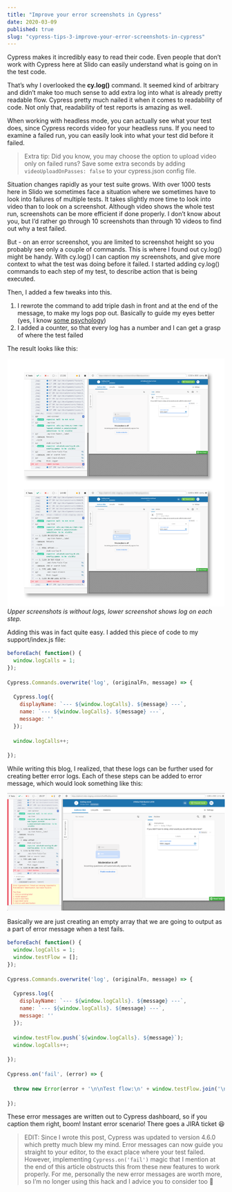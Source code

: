 ```yaml
---
title: "Improve your error screenshots in Cypress"
date: 2020-03-09
published: true
slug: "cypress-tips-3-improve-your-error-screenshots-in-cypress"
---
```

Cypress makes it incredibly easy to read their code. Even people that don’t work with Cypress here at Slido can easily understand what is going on in the test code.

That’s why I overlooked the **cy.log()** command. It seemed kind of arbitrary and didn’t make too much sense to add extra log into what is already pretty readable flow. Cypress pretty much nailed it when it comes to readability of code. Not only that, readability of test reports is amazing as well.

When working with headless mode, you can actually see what your test does, since Cypress records video for your headless runs. If you need to examine a failed run, you can easily look into what your test did before it failed.
>Extra tip: Did you know, you may choose the option to upload video only on failed runs? Save some extra seconds by adding `videoUploadOnPasses: false` to your cypress.json config file.

Situation changes rapidly as your test suite grows. With over 1000 tests here in Slido we sometimes face a situation where we sometimes have to look into failures of multiple tests. It takes slightly more time to look into video than to look on a screenshot. Although video shows the whole test run, screenshots can be more efficient if done properly. I don’t know about you, but I’d rather go through 10 screenshots than through 10 videos to find out why a test failed.

But - on an error screenshot, you are limited to screenshot height so you probably see only a couple of commands. This is where I found out cy.log() might be handy. With cy.log() I can caption my screenshots, and give more context to what the test was doing before it failed. I started adding cy.log() commands to each step of my test, to describe action that is being executed.

Then, I added a few tweaks into this.

1. I rewrote the command to add triple dash in front and at the end of the message, to make my logs pop out. Basically to guide my eyes better (yes, I know [some psychology](https://medium.com/slido-dev-blog/what-psychology-taught-me-about-qa-eeecbe054cc1))
2. I added a counter, so that every log has a number and I can get a grasp of where the test failed

The result looks like this:

![Upper screenshots is without logs, lower screenshot shows log on each step.](./1.png)
*Upper screenshots is without logs, lower screenshot shows log on each step.*

Adding this was in fact quite easy. I added this piece of code to my support/index.js file:

```javascript
beforeEach( function() {
  window.logCalls = 1;
});

Cypress.Commands.overwrite('log', (originalFn, message) => {

  Cypress.log({
    displayName: `--- ${window.logCalls}. ${message} ---`,
    name: `--- ${window.logCalls}. ${message} ---`,
    message: ''
  });

  window.logCalls++;

});
```
While writing this blog, I realized, that these logs can be further used for creating better error logs. Each of these steps can be added to error message, which would look something like this:

![Error report in Cypress log](./2.png)

Basically we are just creating an empty array that we are going to output as a part of error message when a test fails.

```javascript
beforeEach( function() {
  window.logCalls = 1;
  window.testFlow = [];
});

Cypress.Commands.overwrite('log', (originalFn, message) => {

  Cypress.log({
    displayName: `--- ${window.logCalls}. ${message} ---`,
    name: `--- ${window.logCalls}. ${message} ---`,
    message: ''
  });

  window.testFlow.push(`${window.logCalls}. ${message}`);
  window.logCalls++;

});

Cypress.on('fail', (error) => {

  throw new Error(error + '\n\nTest flow:\n' + window.testFlow.join('\n'));

});
```

These error messages are written out to Cypress dashboard, so if you caption them right, boom! Instant error scenario! There goes a JIRA ticket 😆

>EDIT: Since I wrote this post, Cypress was updated to version 4.6.0 which pretty much blew my mind. Error messages can now guide you straight to your editor, to the exact place where your test failed. However, implementing `Cypress.on('fail')` magic that I mention at the end of this article obstructs this from these new features to work properly. For me, personally the new error messages are worth more, so I’m no longer using this hack and I advice you to consider too 🙂
